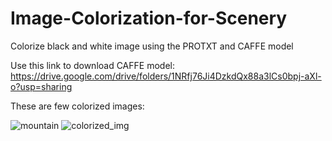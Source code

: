 # Image-Colorization-for-Scenery
Colorize black and white image using the PROTXT and CAFFE model

Use this link to download CAFFE model:
https://drive.google.com/drive/folders/1NRfj76Ji4DzkdQx88a3lCs0bpj-aXl-o?usp=sharing

These are few colorized images: 

![mountain](https://user-images.githubusercontent.com/13818447/230262763-9ecaabfa-5b5b-4d89-a3c1-6a8548c83a3b.jpg)
![colorized_img](https://user-images.githubusercontent.com/13818447/230262780-d3a364a8-f53b-42ec-8ff8-50cc1149662f.jpg)
